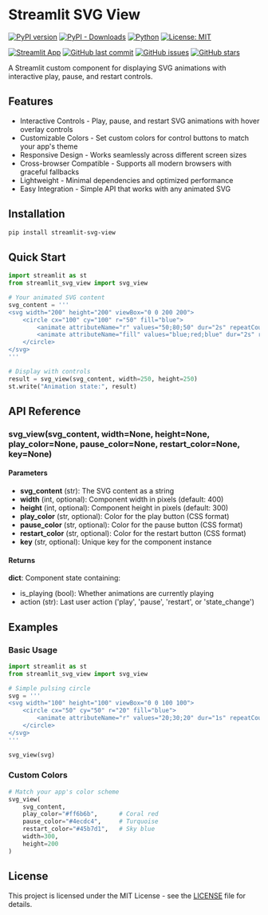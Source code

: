 # Streamlit SVG View

[![PyPI version](https://badge.fury.io/py/streamlit-svg-view.svg)](https://badge.fury.io/py/streamlit-svg-view)
[![PyPI - Downloads](https://img.shields.io/pypi/dm/streamlit-svg-view)](https://pypi.org/project/streamlit-svg-view/)
[![Python](https://img.shields.io/pypi/pyversions/streamlit-svg-view.svg)](https://pypi.org/project/streamlit-svg-view/)
[![License: MIT](https://img.shields.io/badge/License-MIT-yellow.svg)](https://opensource.org/licenses/MIT)

[![Streamlit App](https://static.streamlit.io/badges/streamlit_badge_black_white.svg)](https://streamlit.io)
[![GitHub last commit](https://img.shields.io/github/last-commit/kazuar/streamlit-svg-view)](https://github.com/kazuar/streamlit-svg-view/commits/)
[![GitHub issues](https://img.shields.io/github/issues/kazuar/streamlit-svg-view)](https://github.com/kazuar/streamlit-svg-view/issues)
[![GitHub stars](https://img.shields.io/github/stars/kazuar/streamlit-svg-view?style=social)](https://github.com/kazuar/streamlit-svg-view)

A Streamlit custom component for displaying SVG animations with interactive play, pause, and restart controls.

## Features

- Interactive Controls - Play, pause, and restart SVG animations with hover overlay controls
- Customizable Colors - Set custom colors for control buttons to match your app's theme  
- Responsive Design - Works seamlessly across different screen sizes
- Cross-browser Compatible - Supports all modern browsers with graceful fallbacks
- Lightweight - Minimal dependencies and optimized performance
- Easy Integration - Simple API that works with any animated SVG

## Installation

```bash
pip install streamlit-svg-view
```

## Quick Start

```python
import streamlit as st
from streamlit_svg_view import svg_view

# Your animated SVG content
svg_content = '''
<svg width="200" height="200" viewBox="0 0 200 200">
    <circle cx="100" cy="100" r="50" fill="blue">
        <animate attributeName="r" values="50;80;50" dur="2s" repeatCount="indefinite"/>
        <animate attributeName="fill" values="blue;red;blue" dur="2s" repeatCount="indefinite"/>
    </circle>
</svg>
'''

# Display with controls
result = svg_view(svg_content, width=250, height=250)
st.write("Animation state:", result)
```

## API Reference

### svg_view(svg_content, width=None, height=None, play_color=None, pause_color=None, restart_color=None, key=None)

#### Parameters

- **svg_content** (str): The SVG content as a string
- **width** (int, optional): Component width in pixels (default: 400)
- **height** (int, optional): Component height in pixels (default: 300)
- **play_color** (str, optional): Color for the play button (CSS format)
- **pause_color** (str, optional): Color for the pause button (CSS format)
- **restart_color** (str, optional): Color for the restart button (CSS format)
- **key** (str, optional): Unique key for the component instance

#### Returns

**dict**: Component state containing:
- is_playing (bool): Whether animations are currently playing
- action (str): Last user action ('play', 'pause', 'restart', or 'state_change')

## Examples

### Basic Usage

```python
import streamlit as st
from streamlit_svg_view import svg_view

# Simple pulsing circle
svg = '''
<svg width="100" height="100" viewBox="0 0 100 100">
    <circle cx="50" cy="50" r="20" fill="blue">
        <animate attributeName="r" values="20;30;20" dur="1s" repeatCount="indefinite"/>
    </circle>
</svg>
'''

svg_view(svg)
```

### Custom Colors

```python
# Match your app's color scheme
svg_view(
    svg_content,
    play_color="#ff6b6b",      # Coral red
    pause_color="#4ecdc4",     # Turquoise  
    restart_color="#45b7d1",   # Sky blue
    width=300,
    height=200
)
```

## License

This project is licensed under the MIT License - see the [LICENSE](LICENSE) file for details.